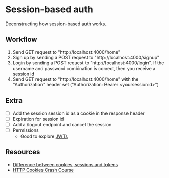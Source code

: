 # Session-based auth

Deconstructing how session-based auth works.

## Workflow

1. Send GET request to "http://localhost:4000/home"
1. Sign up by sending a POST request to "http://localhost:4000/signup"
1. Login by sending a POST request to "http://localhost:4000/login". If the
   username and password combination is correct, then you receive a session id
1. Send GET request to "http://localhost:4000/home" with the "Authorization"
   header set ("Authorization: Bearer \<yoursessionid\>")

## Extra

- [ ] Add the session session id as a cookie in the response header
- [ ] Expiration for session id
- [ ] Add a /logout endpoint and cancel the session
- [ ] Permissions
  - Good to explore [JWTs](https://jwt.io/introduction)

## Resources

- [Difference between cookies, sessions and tokens](https://youtu.be/GhrvZ5nUWNg)
- [HTTP Cookies Crash Course](https://youtu.be/sovAIX4doOE)
